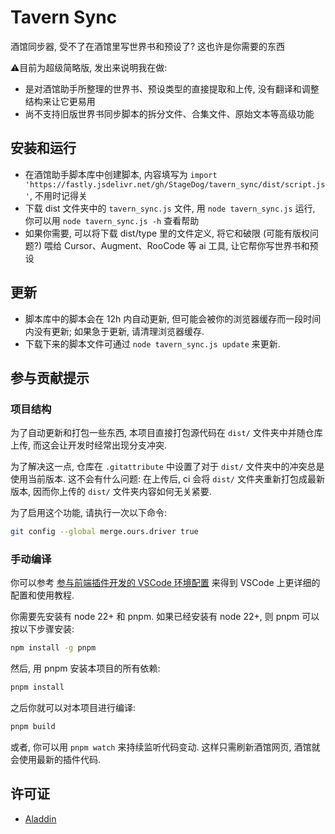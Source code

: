# Tavern Sync

酒馆同步器, 受不了在酒馆里写世界书和预设了? 这也许是你需要的东西

⚠️目前为超级简略版, 发出来说明我在做:

- 是对酒馆助手所整理的世界书、预设类型的直接提取和上传, 没有翻译和调整结构来让它更易用
- 尚不支持旧版世界书同步脚本的拆分文件、合集文件、原始文本等高级功能

## 安装和运行

- 在酒馆助手脚本库中创建脚本, 内容填写为 `import 'https://fastly.jsdelivr.net/gh/StageDog/tavern_sync/dist/script.js'`, 不用时记得关
- 下载 dist 文件夹中的 `tavern_sync.js` 文件, 用 `node tavern_sync.js` 运行, 你可以用 `node tavern_sync.js -h` 查看帮助
- 如果你需要, 可以将下载 dist/type 里的文件定义, 将它和破限 (可能有版权问题?) 喂给 Cursor、Augment、RooCode 等 ai 工具, 让它帮你写世界书和预设

## 更新

- 脚本库中的脚本会在 12h 内自动更新, 但可能会被你的浏览器缓存而一段时间内没有更新; 如果急于更新, 请清理浏览器缓存.
- 下载下来的脚本文件可通过 `node tavern_sync.js update` 来更新.

## 参与贡献提示

### 项目结构

为了自动更新和打包一些东西, 本项目直接打包源代码在 `dist/` 文件夹中并随仓库上传, 而这会让开发时经常出现分支冲突.

为了解决这一点, 仓库在 `.gitattribute` 中设置了对于 `dist/` 文件夹中的冲突总是使用当前版本. 这不会有什么问题: 在上传后, ci 会将 `dist/` 文件夹重新打包成最新版本, 因而你上传的 `dist/` 文件夹内容如何无关紧要.

为了启用这个功能, 请执行一次以下命令:

```bash
git config --global merge.ours.driver true
```

### 手动编译

你可以参考 [参与前端插件开发的 VSCode 环境配置](https://sillytavern-stage-girls-dog.readthedocs.io/tool_and_experience/js_slash_runner/index.html) 来得到 VSCode 上更详细的配置和使用教程.

你需要先安装有 node 22+ 和 pnpm. 如果已经安装有 node 22+, 则 pnpm 可以按以下步骤安装:

```bash
npm install -g pnpm
```

然后, 用 pnpm 安装本项目的所有依赖:

```bash
pnpm install
```

之后你就可以对本项目进行编译:

```bash
pnpm build
```

或者, 你可以用 `pnpm watch` 来持续监听代码变动. 这样只需刷新酒馆网页, 酒馆就会使用最新的插件代码.

## 许可证

- [Aladdin](LICENSE)
